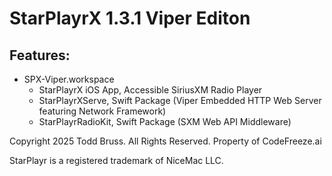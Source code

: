 # StarPlayrX 1.3.1 Viper Editon

## Features:
- SPX-Viper.workspace
  - StarPlayrX iOS App, Accessible SiriusXM Radio Player
  - StarPlayrXServe, Swift Package (Viper Embedded HTTP Web Server featuring Network Framework)
  - StarPlayrRadioKit, Swift Package (SXM Web API Middleware)


Copyright 2025 Todd Bruss. All Rights Reserved.
Property of CodeFreeze.ai

StarPlayr is a registered trademark of NiceMac LLC.
